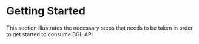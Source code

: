 # Getting Started

This section illustrates the necessary steps that needs to be taken in order to get started to consume BGL API
